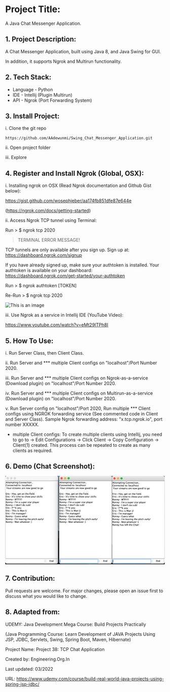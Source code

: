 # Project Title: 

A Java Chat Messenger Application.

## 1. Project Description:

A Chat Messenger Application, built using Java 8, and Java Swing for GUI. 

In addition, it supports Ngrok and Multirun functionality.

## 2. Tech Stack:

* Language - Python
* IDE - Intellij (Plugin Multirun)
* API - Ngrok (Port Forwarding System)

## 3. Install Project:

i. Clone the git repo

```
https://github.com/AAdewunmi/Swing_Chat_Messenger_Application.git
```

ii. Open project folder

iii. Explore


## 4. Register and Install Ngrok (Global, OSX):


i. Installing ngrok on OSX (Read Ngrok documentation and Github Gist below):

https://gist.github.com/wosephjeber/aa174fb851dfe87e644e

(https://ngrok.com/docs/getting-started)

ii. Access Ngrok TCP tunnel using Terminal: 

Run > $ ngrok tcp 2020

> TERMINAL ERROR MESSAGE!

TCP tunnels are only available after you sign up.
Sign up at: https://dashboard.ngrok.com/signup

If you have already signed up, make sure your authtoken is installed.
Your authtoken is available on your dashboard: https://dashboard.ngrok.com/get-started/your-authtoken 

Run > $ ngrok authtoken [TOKEN]

Re-Run > $ ngrok tcp 2020

![This is an image](src/demo/ngrok_screenshot_1.png)

iii. Use Ngrok as a service in Intellij IDE (YouTube Video):

https://www.youtube.com/watch?v=eMt29lTPh8I

## 5. How To Use:

i. Run Server Class, then Client Class.

ii. Run Server and *** multiple Client configs on "localhost"/Port Number 2020.

iii. Run Server and *** multiple Client configs on Ngrok-as-a-service (Download plugin) on "localhost"/Port Number 2020.

iv. Run Server and *** multiple Client configs on Multirun-as-a-service (Download plugin) on "localhost"/Port Number 2020.

v. Run Server config on "localhost"/Port 2020, Run multiple *** Client configs using NGROK forwarding service (See commented code in Client and Server Class). Sample Ngrok forwarding address: "x.tcp.ngrok.io", port number XXXXX.

* multiple Client configs: To create multiple clients using Intellij, you need to go to 
-> Edit Configurations
-> Click Client
-> Copy Configuration
-> Client(1) created. This process can be repeated to create as many clients as required.


## 6. Demo (Chat Screenshot):

![This is an image](src/images/chat_screenshot.jpg )

## 7. Contribution:

Pull requests are welcome. For major changes, please open an issue first to discuss what you would like to change.

## 8. Adapted from:

UDEMY: Java Development Mega Course: Build Projects Practically

(Java Programming Course: Learn Development of JAVA Projects Using JSP, JDBC, Servlets, Swing, Spring Boot, Maven, Hibernate)

Project Name: Project 38: TCP Chat Application

Created by: Engineering.Org.In

Last updated: 03/2022

URL: https://www.udemy.com/course/build-real-world-java-projects-using-spring-jsp-jdbc/
